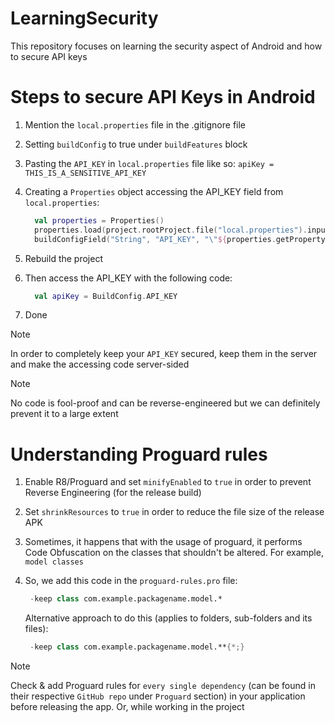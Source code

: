 # LearningSecurity
This repository focuses on learning the security aspect of Android and how to secure API keys

# Steps to secure API Keys in Android
1. Mention the `local.properties` file in the .gitignore file
2. Setting `buildConfig` to true under `buildFeatures` block
3. Pasting the `API_KEY` in `local.properties` file like so: `apiKey = THIS_IS_A_SENSITIVE_API_KEY`
4. Creating a `Properties` object accessing the API_KEY field from `local.properties`:
    ```Kotlin
      val properties = Properties()
      properties.load(project.rootProject.file("local.properties").inputStream())
      buildConfigField("String", "API_KEY", "\"${properties.getProperty("apiKey")}\"")
    ```
5. Rebuild the project
6. Then access the API_KEY with the following code:
   
    ```Kotlin
      val apiKey = BuildConfig.API_KEY
    ```
7. Done

> [!NOTE]
> In order to completely keep your `API_KEY` secured, keep them in the server and make the accessing code server-sided

> [!NOTE]
> No code is fool-proof and can be reverse-engineered but we can definitely prevent it to a large extent

# Understanding Proguard rules
1. Enable R8/Proguard and set `minifyEnabled` to `true` in order to prevent Reverse Engineering (for the release build)
2. Set `shrinkResources` to `true` in order to reduce the file size of the release APK
3. Sometimes, it happens that with the usage of proguard, it performs Code Obfuscation on the classes that shouldn't be altered. For example, `model classes`
4. So, we add this code in the `proguard-rules.pro` file:
   
   ```Kotlin
    -keep class com.example.packagename.model.*
   ```
   Alternative approach to do this (applies to folders, sub-folders and its files):
   ```Kotlin
    -keep class com.example.packagename.model.**{*;}
   ```
> [!NOTE]
> Check & add Proguard rules for `every single dependency` (can be found in their respective `GitHub repo` under `Proguard` section) in your application before releasing the app. Or, while working in the project

